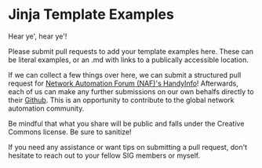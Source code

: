 # Jinja Template Examples

Hear ye', hear ye'!

Please submit pull requests to add your template examples here. These can be literal examples, or an .md with links to a publically accessible location.

If we can collect a few things over here, we can submit a structured pull request for [Network Automation Forum (NAF)'s HandyInfo](https://handyinfo.networkautomation.forum/)! Afterwards, each of us can make any further submissions on our own behalfs directly to their [Github](https://github.com/Network-Automation-Forum/handyinfo). This is an opportunity to contribute to the global network automation community.

Be mindful that what you share will be public and falls under the Creative Commons license. Be sure to sanitize!

If you need any assistance or want tips on submitting a pull request, don't hesitate to reach out to your fellow SIG members or myself.